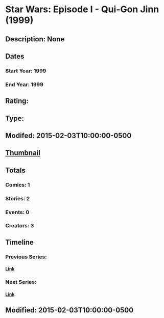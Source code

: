 # Star Wars: Episode I - Qui-Gon Jinn (1999)
## Description: None
## Dates
### Start Year: 1999
### End Year: 1999
## Rating: 
## Type: 
## Modifed: 2015-02-03T10:00:00-0500
## [Thumbnail](http://i.annihil.us/u/prod/marvel/i/mg/b/40/image_not_available.jpg)
## Totals
### Comics: 1
### Stories: 2
### Events: 0
### Creators: 3
## Timeline
### Previous Series: 
#### [Link]()
### Next Series: 
#### [Link]()
## Modified: 2015-02-03T10:00:00-0500